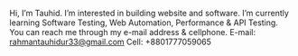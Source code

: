 Hi, I’m Tauhid.
I’m interested in building website and software.
I’m currently learning Software Testing, Web Automation, Performance & API Testing.
You can reach me through my e-mail address & cellphone.
E-mail: rahmantauhidur33@gmail.com
Cell: +8801777059065


<!---
Tauhid333/Tauhid333 is a ✨ special ✨ repository because its `README.md` (this file) appears on your GitHub profile.
You can click the Preview link to take a look at your changes.
--->

